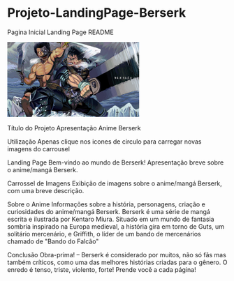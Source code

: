 # Projeto-LandingPage-Berserk
Pagina Inicial Landing Page
README

<img src="https://github.com/JulioSouzaADS/Projeto-LandingPage-Berserk/blob/main/src/imagens/berserk-5.jpg" width="60%" height="60%"/>


Título do Projeto
Apresentação Anime Berserk

Utilização
Apenas clique nos icones de circulo para carregar novas imagens do carrousel

Landing Page
Bem-vindo ao mundo de Berserk!
Apresentação breve sobre o anime/mangá Berserk.

Carrossel de Imagens
Exibição de imagens sobre o anime/mangá Berserk, com uma breve descrição.

Sobre o Anime
Informações sobre a história, personagens, criação e curiosidades do anime/mangá Berserk.
Berserk é uma série de mangá escrita e ilustrada por Kentaro Miura. Situado em um mundo de fantasia sombria inspirado na Europa medieval, a história gira em torno de Guts, um solitário mercenário, e Griffith, o líder de um bando de mercenários chamado de "Bando do Falcão"

Conclusão
Obra-prima! – Berserk é considerado por muitos, não só fãs mas também críticos, como uma das melhores histórias criadas para o gênero. O enredo é tenso, triste, violento, forte! Prende você a cada página!

